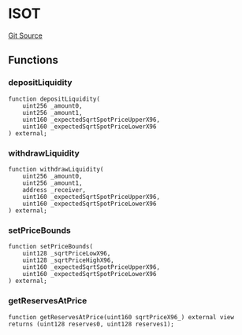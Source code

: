 # ISOT
[Git Source](https://github.com/ArrakisFinance/arrakis-modular/blob/main/src/interfaces/ISOT.sol)


## Functions
### depositLiquidity


```solidity
function depositLiquidity(
    uint256 _amount0,
    uint256 _amount1,
    uint160 _expectedSqrtSpotPriceUpperX96,
    uint160 _expectedSqrtSpotPriceLowerX96
) external;
```

### withdrawLiquidity


```solidity
function withdrawLiquidity(
    uint256 _amount0,
    uint256 _amount1,
    address _receiver,
    uint160 _expectedSqrtSpotPriceUpperX96,
    uint160 _expectedSqrtSpotPriceLowerX96
) external;
```

### setPriceBounds


```solidity
function setPriceBounds(
    uint128 _sqrtPriceLowX96,
    uint128 _sqrtPriceHighX96,
    uint160 _expectedSqrtSpotPriceUpperX96,
    uint160 _expectedSqrtSpotPriceLowerX96
) external;
```

### getReservesAtPrice


```solidity
function getReservesAtPrice(uint160 sqrtPriceX96_) external view returns (uint128 reserves0, uint128 reserves1);
```


